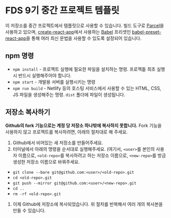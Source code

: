 # FDS 9기 중간 프로젝트 템플릿

이 저장소를 중간 프로젝트에서 템플릿으로 사용할 수 있습니다. 빌드 도구로 [Parcel](https://parceljs.org/)을 사용하고 있으며, [create-react-app](https://github.com/facebook/create-react-app)에서 사용하는 [Babel](http://babeljs.io/) 프리셋인 [babel-preset-react-app](https://github.com/facebook/create-react-app/tree/master/packages/babel-preset-react-app)을 통해 여러 최신 문법을 사용할 수 있도록 설정되어 있습니다.

## npm 명령

- `npm install` - 프로젝트 실행에 필요한 파일을 설치하는 명령. 프로젝틑 최초 실행 시 반드시 실행해주어야 합니다.
- `npm start` - 개발용 서버를 실행시키는 명령
- `npm run build` - Netlify 등의 호스팅 서비스에서 사용할 수 있는 HTML, CSS, JS 파일을 생성해주는 명령. `dist` 폴더에 파일이 생성됩니다.

## 저장소 복사하기

**Github의 fork 기능으로는 계정 당 저장소 하나밖에 복사하지 못합니다.** Fork 기능을 사용하지 않고 프로젝트를 복사하려면, 아래의 절차대로 해 주세요.

1. Github에서 비어있는 새 저장소를 만들어주세요.
1. 터미널에서 아래의 명령을 순서대로 실행해주세요. (여기서, `<user>`를 본인의 사용자 이름으로, `<old-repo>`를 복사하려고 하는 저장소 이름으로, `<new-repo>`를 방금 생성한 저장소 이름으로 바꿔주세요.
  - `git clone --bare git@github.com:<user>/<old-repo>.git`
  - `cd <old-repo>.git`
  - `git push --mirror git@github.com:<user>/<new-repo>.git`
  - `cd ..`
  - `rm -rf <old-repo>.git`
1. 이제 Github에 저장소에 복사되었습니다. 위 절차를 반복해서 여러 개의 복사본을 만들 수 있습니다.
